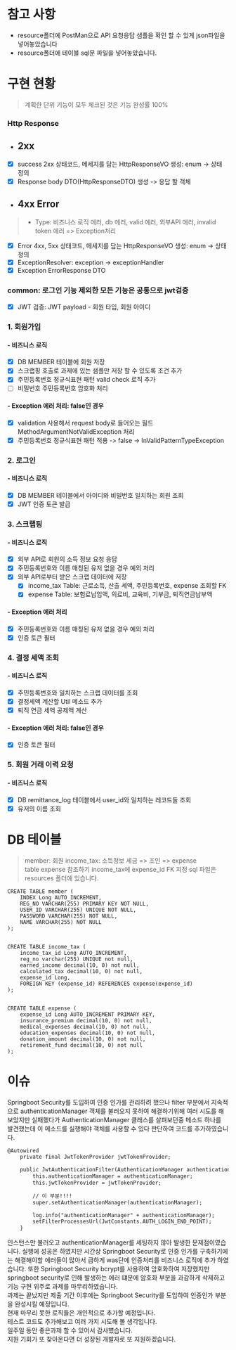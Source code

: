 # 참고 사항
- resource폴더에 PostMan으로 API 요청응답 샘플을 확인 할 수 있게 json파일을 넣어놓았습니다
- resource폴더에 테이블 sql문 파일을 넣어놓았습니다.

# 구현 현황
> 계획한 단위 기능이 모두 체크된 것은 기능 완성률 100%
### Http Response
- ## 2xx
- [x] success 2xx 상태코드, 메세지를 담는 HttpResponseVO 생성: enum -> 상태 정의
- [x] Response body DTO(HttpResponseDTO) 생성 -> 응답 할 객체
- ## 4xx Error
> - Type: 비즈니스 로직 에러, db 에러, valid 에러, 외부API 에러, invalid token 에러 => Exception처리
- [x] Error 4xx, 5xx 상태코드, 메세지를 담는 HttpResponseVO 생성: enum -> 상태 정의
- [x] ExceptionResolver: exception -> exceptionHandler
- [x] Exception ErrorResponse DTO

### common: 로그인 기능 제외한 모든 기능은 공통으로 jwt검증
- [x] JWT 검증: JWT payload - 회원 타입, 회원 아이디

### 1. 회원가입
#### - 비즈니스 로직
- [x] DB MEMBER 테이블에 회원 저장
- [x] 스크랩핑 호출로 과제에 있는 샘플만 저장 할 수 있도록 조건 추가
- [x] 주민등록번호 정규식표현 패턴 valid check 로직 추가
- [ ] 비밀번호 주민등록번호 암호화 처리
#### - Exception 에러 처리: false인 경우
- [x] validation 사용해서 request body로 들어오는 필드 MethodArgumentNotValidException 처리
- [x] 주민등록번호 정규식표현 패턴 적용 -> false -> InValidPatternTypeException

### 2. 로그인
#### - 비즈니스 로직
- [x] DB MEMBER 테이블에서 아이디와 비밀번호 일치하는 회원 조회
- [x] JWT 인증 토큰 발급

### 3. 스크랩핑
#### - 비즈니스 로직
- [x] 외부 API로 회원의 소득 정보 요청 응답
- [x] 주민등록번호와 이름 매칭된 유저 없을 경우 예외 처리
- [x] 외부 API로부터 받은 스크랩 데이터에 저장
    - [x] income_tax Table: 근로소득, 산출 세액, 주민등록번호, expense 조회할 FK
    - [x] expense Table: 보험료납입액, 의료비, 교육비, 기부금, 퇴직연금납부액
#### - Exception 에러 처리
- [x] 주민등록번호와 이름 매칭된 유저 없을 경우 예외 처리
- [x] 인증 토큰 필터

### 4. 결정 세액 조회
#### - 비즈니스 로직
- [x] 주민등록번호와 일치하는 스크랩 데이터를 조회
- [x] 결정세액 계산할 Util 메소드 추가
- [x] 퇴직 연금 세액 공제액 계산
#### - Exception 에러 처리: false인 경우
- [x] 인증 토큰 필터

### 5. 회원 거래 이력 요청
#### - 비즈니스 로직
- [x] DB remittance_log 테이블에서 user_id와 일치하는 레코드들 조회
- [x] 유저의 이름 조회

# DB 테이블
> member: 회원
> income_tax: 소득정보 세금 => 조인 => expense<br>
> table expense 참조하기 income_tax에 expense_id FK 지정
> sql 파일은 resources 폴더에 있습니다.
```Table
CREATE TABLE member (
    INDEX Long AUTO_INCREMENT,
    REG_NO VARCHAR(255) PRIMARY KEY NOT NULL,
    USER_ID VARCHAR(255) UNIQUE NOT NULL,
    PASSWORD VARCHAR(255) NOT NULL,
    NAME VARCHAR(255) NOT NULL
);


CREATE TABLE income_tax (
    income_tax_id Long AUTO_INCREMENT,
    reg_no varchar(255) UNIQUE not null,
    earned_income decimal(10, 0) not null,
    calculated_tax decimal(10, 0) not null,
    expense_id Long,
    FOREIGN KEY (expense_id) REFERENCES expense(expense_id)
);


CREATE TABLE expense (
    expense_id Long AUTO_INCREMENT PRIMARY KEY,
    insurance_premium decimal(10, 0) not null,
    medical_expenses decimal(10, 0) not null,
    education_expenses decimal(10, 0) not null,
    donation_amount decimal(10, 0) not null,
    retirement_fund decimal(10, 0) not null
);
```

# 이슈

Springboot Security를 도입하여 인증 인가를 관리하려 했으나 filter 부분에서 지속적으로
authenticationManager 객체를 불러오지 못하여 해결하기위해 여러 시도를 해보았지만 실패했다가
AuthenticationManager 클래스를 살펴보던중 메소드 하나를 발견했는데 이 메소드를 실행해야
객체를 사용할 수 있다 판단하여 코드를 추가하였습니다.
```dtd
@Autowired
    private final JwtTokenProvider jwtTokenProvider;

    public JwtAuthenticationFilter(AuthenticationManager authenticationManager, JwtTokenProvider jwtTokenProvider) {
        this.authenticationManager = authenticationManager;
        this.jwtTokenProvider = jwtTokenProvider;
        
        // 이 부분!!!!
        super.setAuthenticationManager(authenticationManager);

        log.info("authenticationManager" + authenticationManager);
        setFilterProcessesUrl(JwtConstants.AUTH_LOGIN_END_POINT);
    }
```
인스턴스만 불러오고 authenticationManager를 세팅하지 않아 발생한 문제점이였습니다.
실행에 성공은 하였지만 시간상 Springboot Security로 인증 인가를 구축하기에는 해결해야할 에러들이 많아서
급하게 was단에 인증처리를 비즈니스 로직에 추가 하였습니다. 또한 Springboot Security bcrypt를
사용하여 암호화하여 저장했지만 springboot security로 인해 발생하는 에러 떄문에 암호화 부분을 과감하게 삭제하고
기능 구현 위주로 과제를 마무리하였습니다. <br>
과제는 끝났지만 제출 기간 이후에는 Springboot Security를 도입하여 인증인가 부분을 완성시킬 예정입니다.<br>
현재 마무리 못한 로직들은 개인적으로 추가할 예정입니다. <br>
테스트 코드도 추가해보고 여러 가지 시도해 볼 생각입니다.<br>
일주일 동안 좋은과제 할 수 있어서 감사헀습니다.<br>
지원 기회가 또 찾아온다면 더 성장된 개발자로 또 지원하겠습니다.
